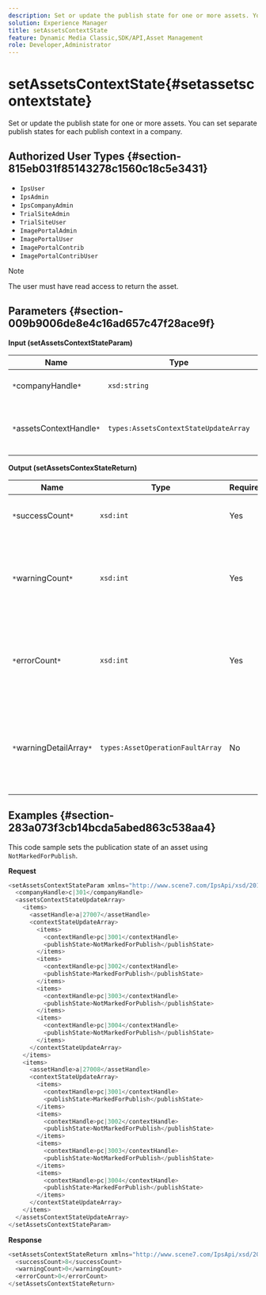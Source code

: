 ```yaml
---
description: Set or update the publish state for one or more assets. You can set separate publish states for each publish context in a company.
solution: Experience Manager
title: setAssetsContextState
feature: Dynamic Media Classic,SDK/API,Asset Management
role: Developer,Administrator
---
```


# setAssetsContextState{#setassetscontextstate}

Set or update the publish state for one or more assets. You can set separate publish states for each publish context in a company.

## Authorized User Types {#section-815eb031f85143278c1560c18c5e3431}

* `IpsUser` 
* `IpsAdmin` 
* `IpsCompanyAdmin` 
* `TrialSiteAdmin` 
* `TrialSiteUser` 
* `ImagePortalAdmin` 
* `ImagePortalUser` 
* `ImagePortalContrib` 
* `ImagePortalContribUser`

>[!NOTE]
>
>The user must have read access to return the asset.

## Parameters {#section-009b9006de8e4c16ad657c47f28ace9f}

**Input (setAssetsContextStateParam)** 

|  Name  | Type  | Required  | Description  |
|---|---|---|---|
|  `*`companyHandle`*`  | `xsd:string`  | Yes  | Handle to the company.  |
|  `*`assetsContextHandle`*`  | `types:AssetsContextStateUpdateArray`  | Yes  | An array of assets and their new publish states.  |

**Output (setAssetsContexStateReturn)** 

|  Name  | Type  | Required  | Description  |
|---|---|---|---|
|  `*`successCount`*`  | `xsd:int`  | Yes  | The number of assets successfully changed.  |
|  `*`warningCount`*`  | `xsd:int`  | Yes  | The number of warnings generated when the operation attempted to modify assets.  |
|  `*`errorCount`*`  | `xsd:int`  | Yes  | The number of errors generated when the operation attempted to modify assets.  |
|  `*`warningDetailArray`*`  | `types:AssetOperationFaultArray`  | No  | Array of errors generated by assets when the operation attempted to modify them.  |

## Examples {#section-283a073f3cb14bcda5abed863c538aa4}

This code sample sets the publication state of an asset using `NotMarkedForPublish`.

**Request** 

```java
<setAssetsContextStateParam xmlns="http://www.scene7.com/IpsApi/xsd/2011-11-04">
  <companyHandle>c|301</companyHandle>
  <assetsContextStateUpdateArray>
    <items>
      <assetHandle>a|27007</assetHandle>
      <contextStateUpdateArray>
        <items>
          <contextHandle>pc|3001</contextHandle>
          <publishState>NotMarkedForPublish</publishState>
        </items>
        <items>
          <contextHandle>pc|3002</contextHandle>
          <publishState>MarkedForPublish</publishState>
        </items>
        <items>
          <contextHandle>pc|3003</contextHandle>
          <publishState>NotMarkedForPublish</publishState>
        </items>
        <items>
          <contextHandle>pc|3004</contextHandle>
          <publishState>NotMarkedForPublish</publishState>
        </items>
      </contextStateUpdateArray>
    </items>
    <items>
      <assetHandle>a|27008</assetHandle>
      <contextStateUpdateArray>
        <items>
          <contextHandle>pc|3001</contextHandle>
          <publishState>MarkedForPublish</publishState>
        </items>
        <items>
          <contextHandle>pc|3002</contextHandle>
          <publishState>NotMarkedForPublish</publishState>
        </items>
        <items>
          <contextHandle>pc|3003</contextHandle>
          <publishState>NotMarkedForPublish</publishState>
        </items>
        <items>
          <contextHandle>pc|3004</contextHandle>
          <publishState>MarkedForPublish</publishState>
        </items>
      </contextStateUpdateArray>
    </items>
  </assetsContextStateUpdateArray>
</setAssetsContextStateParam>
```

**Response** 

```java
<setAssetsContextStateReturn xmlns="http://www.scene7.com/IpsApi/xsd/2011-11-04-beta">
  <successCount>8</successCount>
  <warningCount>0</warningCount>
  <errorCount>0</errorCount>
</setAssetsContextStateReturn>
```

